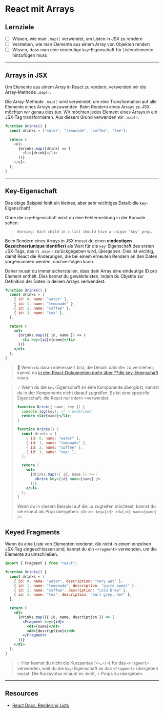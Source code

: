 # React mit Arrays

## Lernziele

- [ ] Wissen, wie man `.map()` verwendet, um Listen in JSX zu rendern
- [ ] Verstehen, wie man Elemente aus einem Array von Objekten rendert
- [ ] Wissen, dass man eine eindeutige `key`-Eigenschaft für Listenelemente hinzufügen muss

---

## Arrays in JSX

Um Elemente aus einem Array in React zu rendern, verwenden wir die Array-Methode `.map()`.

Die Array-Methode `.map()` wird verwendet, um eine Transformation auf alle Elemente eines Arrays anzuwenden. Beim Rendern eines Arrays zu JSX möchten wir genau dies tun. Wir möchten jedes Element eines Arrays in ein JSX-Tag transformieren. Aus diesem Grund verwenden wir `.map()`.

```js
function Drinks() {
  const drinks = ["water", "lemonade", "coffee", "tee"];

  return (
    <ul>
      {drinks.map((drink) => (
        <li>{drink}</li>
      ))}
    </ul>
  );
}
```

---

## Key-Eigenschaft

Das obige Beispiel fehlt ein kleines, aber sehr wichtiges Detail: die `key`-Eigenschaft!

Ohne die `key`-Eigenschaft wirst du eine Fehlermeldung in der Konsole sehen:

> `Warning: Each child in a list should have a unique "key" prop.`

Beim Rendern eines Arrays in JSX musst du einen **eindeutigen Bezeichner(unique identifier)** als Wert für die `key`-Eigenschaft des ersten JSX-Tags, das in `.map()` zurückgegeben wird, übergeben. Dies ist wichtig, damit React die Änderungen, die bei einem erneuten Rendern an den Daten vorgenommen werden, nachverfolgen kann.

Daher musst du immer sicherstellen, dass dein Array eine eindeutige ID pro Element enthält. Dies kannst du gewährleisten, indem du Objekte zur Definition der Daten in deinen Arrays verwendest.

```jsx
function Drinks() {
  const drinks = [
    { id: 0, name: "water" },
    { id: 1, name: "lemonade" },
    { id: 2, name: "coffee" },
    { id: 3, name: "tea" },
  ];

  return (
    <ul>
      {drinks.map(({ id, name }) => (
        <li key={id}>{name}</li>
      ))}
    </ul>
  );
}
```

> 📙 Wenn du daran interessiert bist, die Details dahinter zu verstehen, kannst du [in den React-Dokumenten mehr über \*\*die key-Eigenschaft](https://react.dev/learn/rendering-lists#keeping-list-items-in-order-with-key) lesen.

> 💡 Wenn du die `key`-Eigenschaft an eine Komponente übergibst, kannst du in der Komponente nicht darauf zugreifen. Es ist eine spezielle Eigenschaft, die React nur intern >verwendet.
>
> ```jsx
> function Drink({ name, key }) {
>   console.log(key); // → undefined
>   return <li>{name}</li>;
> }
>
> function Drinks() {
>   const drinks = [
>     { id: 0, name: "water" },
>     { id: 1, name: "lemonade" },
>     { id: 2, name: "coffee" },
>     { id: 3, name: "tea" },
>   ];
>
>   return (
>     <ul>
>       {drinks.map(({ id, name }) => (
>         <Drink key={id} name={name} />
>       ))}
>     </ul>
>   );
> }
> ```
>
> Wenn du in diesem Beispiel auf die `id` zugreifen möchtest, kannst du sie erneut als Prop übergeben: `<Drink key={id} id={id} name={name} />`.

## Keyed Fragments

Wenn du eine Liste von Elementen renderst, die nicht in einem einzelnen JSX-Tag eingeschlossen sind, kannst du ein `<Fragment>` verwenden, um die Elemente zu umschließen.

```jsx
import { Fragment } from "react";

function Drinks() {
  const drinks = [
    { id: 0, name: "water", description: "very wet" },
    { id: 1, name: "lemonade", description: "quite sweet" },
    { id: 2, name: "coffee", description: "cold brew" },
    { id: 3, name: "tea", description: "earl grey, hot" },
  ];

  return (
    <dl>
      {drinks.map(({ id, name, description }) => (
        <Fragment key={id}>
          <dt>{name}</dt>
          <dd>{description}</dd>
        </Fragment>
      ))}
    </dl>
  );
}
```

> 💡 Hier kannst du nicht die Kurzsyntax (`<>…</>`) für das `<Fragment>` verwenden, weil du die `key`-Eigenschaft an das `<Fragment>` übergeben musst. Die Kurzsyntax erlaubt es nicht, > Props zu übergeben.

---

## Resources

- [React Docs: Rendering Lists](https://react.dev/learn/rendering-lists)
